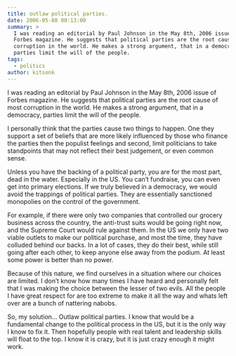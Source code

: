 ```yaml
---
title: outlaw political parties.
date: 2006-05-08 00:13:00
summary: >
  I was reading an editorial by Paul Johnson in the May 8th, 2006 issue of
  Forbes magazine. He suggests that political parties are the root cause of most
  corruption in the world. He makes a strong argument, that in a democracy,
  parties limit the will of the people.
tags:
  - politics
author: kitsonk
---
```


I was reading an editorial by Paul Johnson in the May 8th, 2006 issue of Forbes magazine. He suggests that political
parties are the root cause of most corruption in the world. He makes a strong argument, that in a democracy, parties
limit the will of the people.

I personally think that the parties cause two things to happen. One they support a set of beliefs that are more likely
influenced by those who finance the parties then the populist feelings and second, limit politicians to take standpoints
that may not reflect their best judgement, or even common sense.

Unless you have the backing of a political party, you are for the most part, dead in the water. Especially in the US.
You can’t fundraise, you can even get into primary elections. If we truly believed in a democracy, we would avoid the
trappings of political parties. They are essentially sanctioned monopolies on the control of the government.

For example, if there were only two companies that controlled our grocery business across the country, the anti-trust
suits would be going right now, and the Supreme Court would rule against them. In the US we only have two viable outlets
to make our political purchase, and most the time, they have colluded behind our backs. In a lot of cases, they do their
best, while still going after each other, to keep anyone else away from the podium. At least some power is better than
no power.

Because of this nature, we find ourselves in a situation where our choices are limited. I don’t know how many times I
have heard and personally felt that I was making the choice between the lesser of two evils. All the people I have great
respect for are too extreme to make it all the way and whats left over are a bunch of nattering nabobs.

So, my solution… Outlaw political parties. I know that would be a fundamental change to the political process in the US,
but it is the only way I know to fix it. Then hopefully people with real talent and leadership skills will float to the
top. I know it is crazy, but it is just crazy enough it might work.
